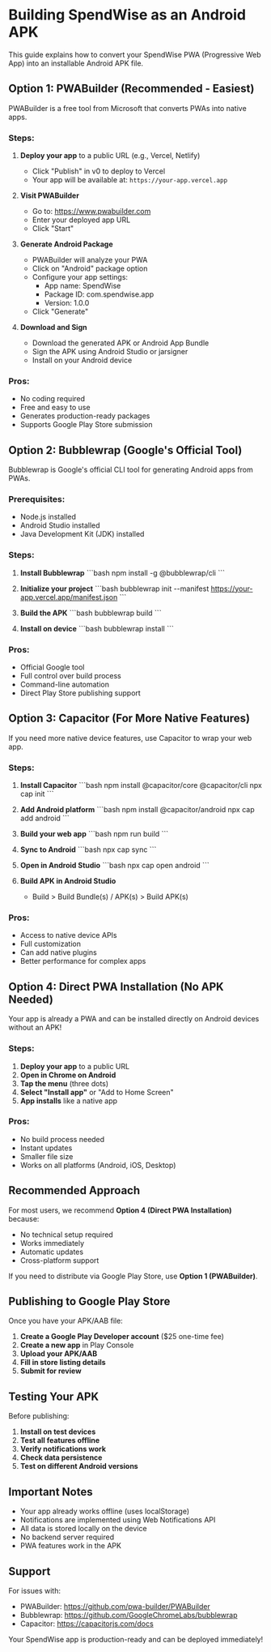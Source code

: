 # Building SpendWise as an Android APK

This guide explains how to convert your SpendWise PWA (Progressive Web App) into an installable Android APK file.

## Option 1: PWABuilder (Recommended - Easiest)

PWABuilder is a free tool from Microsoft that converts PWAs into native apps.

### Steps:

1. **Deploy your app** to a public URL (e.g., Vercel, Netlify)
   - Click "Publish" in v0 to deploy to Vercel
   - Your app will be available at: `https://your-app.vercel.app`

2. **Visit PWABuilder**
   - Go to: https://www.pwabuilder.com
   - Enter your deployed app URL
   - Click "Start"

3. **Generate Android Package**
   - PWABuilder will analyze your PWA
   - Click on "Android" package option
   - Configure your app settings:
     - App name: SpendWise
     - Package ID: com.spendwise.app
     - Version: 1.0.0
   - Click "Generate"

4. **Download and Sign**
   - Download the generated APK or Android App Bundle
   - Sign the APK using Android Studio or jarsigner
   - Install on your Android device

### Pros:
- No coding required
- Free and easy to use
- Generates production-ready packages
- Supports Google Play Store submission

## Option 2: Bubblewrap (Google's Official Tool)

Bubblewrap is Google's official CLI tool for generating Android apps from PWAs.

### Prerequisites:
- Node.js installed
- Android Studio installed
- Java Development Kit (JDK) installed

### Steps:

1. **Install Bubblewrap**
   \`\`\`bash
   npm install -g @bubblewrap/cli
   \`\`\`

2. **Initialize your project**
   \`\`\`bash
   bubblewrap init --manifest https://your-app.vercel.app/manifest.json
   \`\`\`

3. **Build the APK**
   \`\`\`bash
   bubblewrap build
   \`\`\`

4. **Install on device**
   \`\`\`bash
   bubblewrap install
   \`\`\`

### Pros:
- Official Google tool
- Full control over build process
- Command-line automation
- Direct Play Store publishing support

## Option 3: Capacitor (For More Native Features)

If you need more native device features, use Capacitor to wrap your web app.

### Steps:

1. **Install Capacitor**
   \`\`\`bash
   npm install @capacitor/core @capacitor/cli
   npx cap init
   \`\`\`

2. **Add Android platform**
   \`\`\`bash
   npm install @capacitor/android
   npx cap add android
   \`\`\`

3. **Build your web app**
   \`\`\`bash
   npm run build
   \`\`\`

4. **Sync to Android**
   \`\`\`bash
   npx cap sync
   \`\`\`

5. **Open in Android Studio**
   \`\`\`bash
   npx cap open android
   \`\`\`

6. **Build APK in Android Studio**
   - Build > Build Bundle(s) / APK(s) > Build APK(s)

### Pros:
- Access to native device APIs
- Full customization
- Can add native plugins
- Better performance for complex apps

## Option 4: Direct PWA Installation (No APK Needed)

Your app is already a PWA and can be installed directly on Android devices without an APK!

### Steps:

1. **Deploy your app** to a public URL
2. **Open in Chrome on Android**
3. **Tap the menu** (three dots)
4. **Select "Install app"** or "Add to Home Screen"
5. **App installs** like a native app

### Pros:
- No build process needed
- Instant updates
- Smaller file size
- Works on all platforms (Android, iOS, Desktop)

## Recommended Approach

For most users, we recommend **Option 4 (Direct PWA Installation)** because:
- No technical setup required
- Works immediately
- Automatic updates
- Cross-platform support

If you need to distribute via Google Play Store, use **Option 1 (PWABuilder)**.

## Publishing to Google Play Store

Once you have your APK/AAB file:

1. **Create a Google Play Developer account** ($25 one-time fee)
2. **Create a new app** in Play Console
3. **Upload your APK/AAB**
4. **Fill in store listing details**
5. **Submit for review**

## Testing Your APK

Before publishing:

1. **Install on test devices**
2. **Test all features offline**
3. **Verify notifications work**
4. **Check data persistence**
5. **Test on different Android versions**

## Important Notes

- Your app already works offline (uses localStorage)
- Notifications are implemented using Web Notifications API
- All data is stored locally on the device
- No backend server required
- PWA features work in the APK

## Support

For issues with:
- PWABuilder: https://github.com/pwa-builder/PWABuilder
- Bubblewrap: https://github.com/GoogleChromeLabs/bubblewrap
- Capacitor: https://capacitorjs.com/docs

Your SpendWise app is production-ready and can be deployed immediately!
